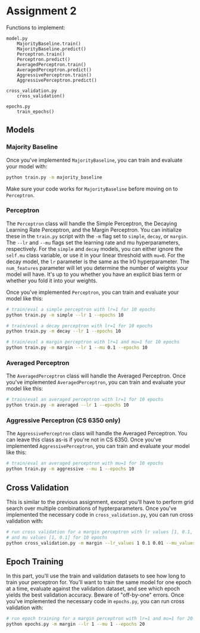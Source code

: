 # Assignment 2

Functions to implement:

```
model.py
    MajorityBaseline.train()
    MajorityBaseline.predict()
    Perceptron.train()
    Perceptron.predict()
    AveragedPerceptron.train()
    AveragedPerceptron.predict()
    AggressivePerceptron.train()
    AggressivePerceptron.predict()

cross_validation.py
    cross_validation()

epochs.py
    train_epochs()
```


## Models

### Majority Baseline

Once you've implemented `MajorityBaseline`, you can train and evaluate your model with:
```sh
python train.py -m majority_baseline
```
Make sure your code works for `MajorityBaseline` before moving on to `Perceptron`. 

### Perceptron

The `Perceptron` class will handle the Simple Perceptron, the Decaying Learning Rate Perceptron, and the Margin Perceptron. You can initialize these in the `train.py` script with the `-m` flag set to `simple`, `decay`, or `margin`. The `--lr` and `--mu` flags set the learning rate and mu hyperparameters, respectively. For the `simple` and `decay` models, you can either ignore the `self.mu` class variable, or use it in your linear threshold with `mu=0`. For the decay model, the `lr` parameter is the same as the lr0 hyperparameter. The `num_features` parameter will let you determine the number of weights your model will have. It's up to you whether you have an explicit bias term or whether you fold it into your weights.

Once you've implemented `Perceptron`, you can train and evaluate your model like this:
```sh
# train/eval a simple perceptron with lr=1 for 10 epochs
python train.py -m simple --lr 1 --epochs 10

# train/eval a decay perceptron with lr=1 for 10 epochs
python train.py -m decay --lr 1 --epochs 10

# train/eval a margin perceptron with lr=1 and mu=1 for 10 epochs
python train.py -m margin --lr 1 --mu 0.1 --epochs 10
```

### Averaged Perceptron

The `AveragedPerceptron` class will handle the Averaged Perceptron. Once you've implemented `AveragedPerceptron`, you can train and evaluate your model like this:
```sh
# train/eval an averaged perceptron with lr=1 for 10 epochs
python train.py -m averaged --lr 1 --epochs 10
```

### Aggressive Perceptron (CS 6350 only)

The `AggressivePerceptron` class will handle the Averaged Perceptron. You can leave this class as-is if you're not in CS 6350. Once you've implemented `AggressivePerceptron`, you can train and evaluate your model like this:
```sh
# train/eval an averaged perceptron with mu=1 for 10 epochs
python train.py -m aggressive --mu 1 --epochs 10
```

## Cross Validation

This is similar to the previous assignment, except you'll have to perform grid search over multiple combinations of hypterparameters. Once you've implemented the necessary code in `cross_validation.py`, you can run cross validation with:
```sh
# run cross validation for a margin perceptron with lr values [1, 0.1, 0.01]
# and mu values [1, 0.1] for 10 epochs
python cross_validation.py -m margin --lr_values 1 0.1 0.01 --mu_values 1 0.1 --epochs 10
```

## Epoch Training

In this part, you'll use the train and validation datasets to see how long to train your perceptron for. You'll want to train the same model for one epoch at a time, evaluate against the validation dataset, and see which epoch yields the best validation accuracy. Beware of "off-by-one" errors. Once you've implemented the necessary code in `epochs.py`, you can run cross validation with:
```sh
# run epoch training for a margin perceptron with lr=1 and mu=1 for 20 epochs
python epochs.py -m margin --lr 1 --mu 1 --epochs 20
```

